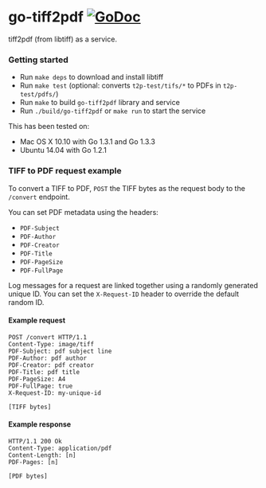 go-tiff2pdf [![GoDoc](https://godoc.org/github.com/companieshouse/go-tiff2pdf?status.svg)](https://godoc.org/github.com/companieshouse/go-tiff2pdf)
===========

tiff2pdf (from libtiff) as a service.

### Getting started

- Run `make deps` to download and install libtiff
- Run `make test` (optional: converts `t2p-test/tifs/*` to PDFs in `t2p-test/pdfs/`)
- Run `make` to build `go-tiff2pdf` library and service
- Run `./build/go-tiff2pdf` or `make run` to start the service

This has been tested on:
* Mac OS X 10.10 with Go 1.3.1 and Go 1.3.3
* Ubuntu 14.04 with Go 1.2.1

### TIFF to PDF request example

To convert a TIFF to PDF, `POST` the TIFF bytes as the request body to the `/convert` endpoint.

You can set PDF metadata using the headers:
* `PDF-Subject`
* `PDF-Author`
* `PDF-Creator`
* `PDF-Title`
* `PDF-PageSize`
* `PDF-FullPage`

Log messages for a request are linked together using a randomly generated unique ID.
You can set the `X-Request-ID` header to override the default random ID.

#### Example request

```
POST /convert HTTP/1.1
Content-Type: image/tiff
PDF-Subject: pdf subject line
PDF-Author: pdf author
PDF-Creator: pdf creator
PDF-Title: pdf title
PDF-PageSize: A4
PDF-FullPage: true
X-Request-ID: my-unique-id

[TIFF bytes]
```

#### Example response

```
HTTP/1.1 200 Ok
Content-Type: application/pdf
Content-Length: [n]
PDF-Pages: [n]

[PDF bytes]
```
